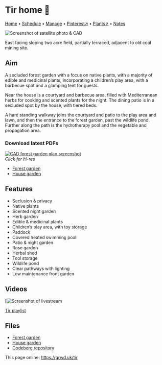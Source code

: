 # Tir home 🏡

[Home](https://grwd.uk/tir/) • [Schedule](https://grwd.uk/tir/schedule) • [Manage](https://grwd.uk/tir/manage) • [Pinterest↗](https://pinterest.co.uk/NatureWorksGarden/tir/) • [Plants↗](https://grwd.cc/tir-plants) • [Notes](https://grwd.uk/tir/notes)

![Screenshot of satellite photo & CAD](https://res.cloudinary.com/growdigital/image/upload/w_320/v1702385762/tir/cad-231212.jpg)

East facing sloping two acre field, partially terraced, adjacent to old coal mining site.

## Aim

A secluded forest garden with a focus on native plants, with a majority of edible and medicinal plants, incorporating a children’s play area, with a barbecue spot and a glamping tent for guests.

Near the house is a courtyard and barbecue area, filled with Mediterranean herbs for cooking and scented plants for the night. The dining patio is in a secluded spot by the house, with tiered beds. 

A hard standing walkway joins the courtyard and patio to the play area and lawn, and then the entrance to the forest garden, past the wildlife pond. Further along the path is the hydrotherapy pool and the vegetable and propagation area.

### Download latest PDFs

[![CAD forest garden plan screenshot](https://res.cloudinary.com/growdigital/image/upload/w_320/v1708001674/tir/240215-cad-forest-garden-first-draft.png)](https://res.cloudinary.com/growdigital/image/upload/v1708001674/tir/240215-cad-forest-garden-first-draft.png)  
_Click for hi-res_

* [Forest garden](https://codeberg.org/natureworks/tir/src/branch/main/tir-forestgarden.pdf)
* [House garden](https://codeberg.org/natureworks/tir/src/branch/main/tir-house.pdf)

## Features

* Seclusion & privacy
* Native plants
* Scented night garden
* Herb garden
* Edible & medicinal plants 
* Children’s play area, with toy storage
* Paddock
* Covered heated swimming pool
* Patio & night garden
* Rose garden
* Herbal shed
* Tool storage
* Wildlife pond
* Clear pathways with lighting
* Low maintenance front garden

## Videos

[![Screenshot of livestream](https://res.cloudinary.com/growdigital/image/upload/w_320/v1708001841/tir/240209-youtube-livestream-screenshot-.jpg)

[Tir playlist](https://grwd.cc/tir-playlist)

## Files

* [Forest garden](https://codeberg.org/natureworks/tir/src/branch/main/tir-forestgarden.pdf)
* [House garden](https://codeberg.org/natureworks/tir/src/branch/main/tir-house.pdf)
* [Codeberg repository](https://codeberg.org/natureworks/tir)

This page online: <https://grwd.uk/tir>
